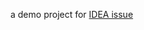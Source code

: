 a demo project for [IDEA issue](https://youtrack.jetbrains.com/issue/IDEA-334669/IDEA-cannot-find-file-changes-if-the-file-was-updated-by-MappedByteBuffer.put)
